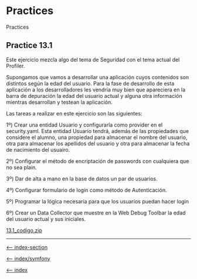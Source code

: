 
# Practices

Practices

## Practice 13.1

Este ejercicio mezcla algo del tema de Seguridad con el tema actual del Profiler.

Supongamos que vamos a desarrollar una aplicación cuyos contenidos son distintos según la edad del usuario. Para la fase de desarrollo de esta aplicación a los desarrolladores les vendría muy bien que apareciera en la barra de depuración la edad del usuario actual y alguna otra información mientras desarrollan y testean la aplicación.

Las tareas a realizar en este ejercicio son las siguientes:

1º) Crear una entidad Usuario y configurarla como provider en el security.yaml. Esta entidad Usuario tendrá, además de las propiedades que considere el alumno, una propiedad para almacenar el nombre del usuario, otra para almacenar los apellidos del usuario y otra para almacenar la fecha de nacimiento del usuairo.

2º) Configurar el método de encriptación de passwords con cualquiera que no sea plain.

3º) Dar de alta a mano en la base de datos un par de usuarios.

4º) Configurar formulario de login como método de Autenticación.

5º) Programar la lógica necesaria para que los usuarios puedan hacer login

6º) Crear un Data Collector que muestre en la Web Debug Toolbar la edad del usuario actual y sus iniciales.

[13.1_codigo.zip](/symfony/trainingIT/13-profiler/13.1_codigo.zip)

---

[<-- index-section](/symfony/trainingIT/index.md)

[<-- index/symfony](/symfony/index.md)

[<-- index](/README.md)
